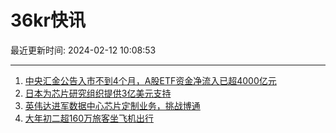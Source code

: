 # 36kr快讯

最近更新时间: 2024-02-12 10:08:53

--- 
1. [中央汇金公告入市不到4个月，A股ETF资金净流入已超4000亿元](https://www.36kr.com/newsflashes/2644784158933248) 
2. [日本为芯片研究组织提供3亿美元支持](https://www.36kr.com/newsflashes/2644780976438402) 
3. [英伟达进军数据中心芯片定制业务，挑战博通](https://www.36kr.com/newsflashes/2644823243620615) 
4. [大年初二超160万旅客坐飞机出行](https://www.36kr.com/newsflashes/2644796007710979) 
